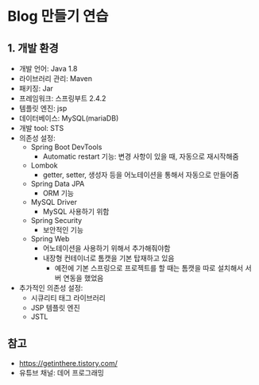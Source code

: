 # Blog 만들기 연습

## 1. 개발 환경

- 개발 언어: Java 1.8
- 라이브러리 관리: Maven
- 패키징: Jar
- 프레임워크: 스프링부트 2.4.2
- 템플릿 엔진: jsp
- 데이터베이스: MySQL(mariaDB)
- 개발 tool: STS
- 의존성 설정:
  - Spring Boot DevTools
    - Automatic restart 기능: 변경 사항이 있을 때, 자동으로 재시작해줌
  - Lombok
    - getter, setter, 생성자 등을 어노테이션을 통해서 자동으로 만들어줌
  - Spring Data JPA
    - ORM 기능
  - MySQL Driver
    - MySQL 사용하기 위함
  - Spring Security
    - 보안적인 기능
  - Spring Web
    - 어노테이션을 사용하기 위해서 추가해줘야함
    - 내장형 컨테이너로 톰캣을 기본 탑재하고 있음
      - 예전에 기본 스프링으로 프로젝트를 할 때는 톰캣을 따로 설치해서 서버 연동을 했었음
- 추가적인 의존성 설정:
  - 시큐리티 태그 라이브러리
  - JSP 템플릿 엔진
  - JSTL



## 참고

- https://getinthere.tistory.com/
- 유튜브 채널:  데어 프로그래밍













